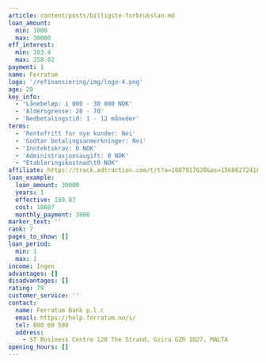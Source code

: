 ```yaml
---
article: content/posts/billigste-forbrukslan.md
loan_amount:
  min: 1000
  max: 30000
eff_interest:
  min: 103.4
  max: 258.02
payment: 1
name: Ferratum
logo: '/refinansiering/img/logo-4.png'
age: 20
key_info:
  - 'Lånebeløp: 1 000 - 30 000 NOK'
  - 'Aldersgrense: 20 - 70'
  - 'Nedbetalingstid: 1 - 12 måneder'
terms:
  - 'Rentefritt for nye kunder: Nei'
  - 'Godtar betalingsanmerkninger: Nei'
  - 'Inntektskrav: 0 NOK'
  - 'Administrasjonsavgift: 0 NOK'
  - "Etableringskostnad\t0 NOK"
affiliate: https://track.adtraction.com/t/t?a=1087917620&as=1560627241&t=2&tk=1
loan_example:
  loan_amount: 30000
  years: 1
  effective: 199.87
  cost: 18687
  monthly_payment: 3900
marker_text: ''
rank: 7
pages_to_show: []
loan_period:
  min: 1
  max: 1
income: Ingen
advantages: []
disadvantages: []
rating: 79
customer_service: ''
contact:
  name: Ferratum Bank p.l.c
  email: https://help.ferratum.no/s/
  tel: 800 69 580
  address:
    - ST Business Centre 120 The Strand, Gzira GZR 1027, MALTA
opening_hours: []
---
```

